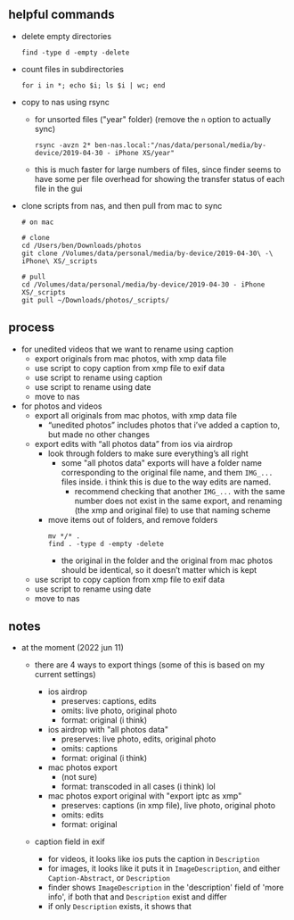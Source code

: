 ## helpful commands

- delete empty directories

  ```fish
  find -type d -empty -delete
  ```

- count files in subdirectories

  ```fish
  for i in *; echo $i; ls $i | wc; end
  ```

- copy to nas using rsync

  - for unsorted files ("year" folder) (remove the `n` option to actually sync)

    ```fish
    rsync -avzn 2* ben-nas.local:"/nas/data/personal/media/by-device/2019-04-30 - iPhone XS/year"
    ```

  - this is much faster for large numbers of files, since finder seems to have some per file overhead for showing the transfer status of each file in the gui

- clone scripts from nas, and then pull from mac to sync

  ```fish
  # on mac

  # clone
  cd /Users/ben/Downloads/photos
  git clone /Volumes/data/personal/media/by-device/2019-04-30\ -\ iPhone\ XS/_scripts

  # pull
  cd /Volumes/data/personal/media/by-device/2019-04-30 - iPhone XS/_scripts
  git pull ~/Downloads/photos/_scripts/
  ```

## process

- for unedited videos that we want to rename using caption
  - export originals from mac photos, with xmp data file
  - use script to copy caption from xmp file to exif data
  - use script to rename using caption
  - use script to rename using date
  - move to nas
- for photos and videos
  - export all originals from mac photos, with xmp data file
    - “unedited photos” includes photos that i’ve added a caption to, but made no other changes
  - export edits with “all photos data” from ios via airdrop
    - look through folders to make sure everything’s all right
      - some "all photos data" exports will have a folder name corresponding to the original file name, and them `IMG_...` files inside.  i think this is due to the way edits are named.
        - recommend checking that another `IMG_...` with the same number does not exist in the same export, and renaming (the xmp and original file) to use that naming scheme
    - move items out of folders, and remove folders
      ```fish
      mv */* .
      find . -type d -empty -delete
      ```
      - the original in the folder and the original from mac photos should be identical, so it doesn’t matter which is kept
  - use script to copy caption from xmp file to exif data
  - use script to rename using date
  - move to nas

## notes

- at the moment (2022 jun 11)

  - there are 4 ways to export things (some of this is based on my current settings)

    - ios airdrop
      - preserves: captions, edits
      - omits: live photo, original photo
      - format: original (i think)
    - ios airdrop with "all photos data"
      - preserves: live photo, edits, original photo
      - omits: captions
      - format: original (i think)
    - mac photos export
      - (not sure)
      - format: transcoded in all cases (i think) lol
    - mac photos export original with "export iptc as xmp"
      - preserves: captions (in xmp file), live photo, original photo
      - omits: edits
      - format: original

  - caption field in exif
    - for videos, it looks like ios puts the caption in `Description`
    - for images, it looks like it puts it in `ImageDescription`, and
      either `Caption-Abstract`, or `Description`
    - finder shows `ImageDescription` in the 'description' field of 'more info', if both that and `Description` exist and differ
    - if only `Description` exists, it shows that
